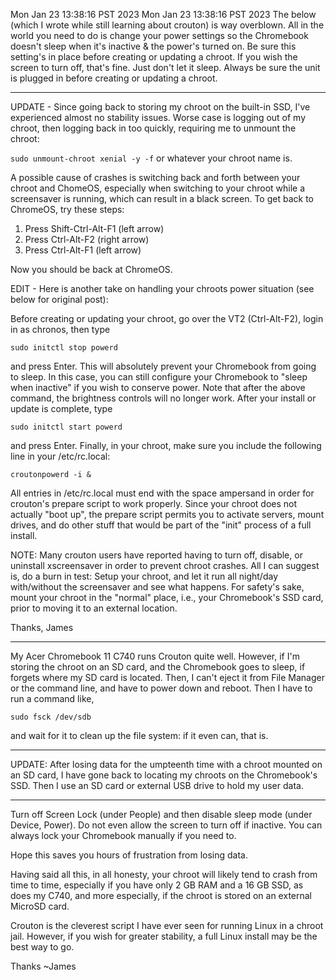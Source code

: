 Mon Jan 23 13:38:16 PST 2023
Mon Jan 23 13:38:16 PST 2023
The below (which I wrote while still learning about crouton) is way overblown. All in the world you need to do is change your power settings so the Chromebook doesn't sleep when it's inactive & the power's turned on. Be sure this setting's in place before creating or updating a chroot. If you wish the screen to turn off, that's fine. Just don't let it sleep. Always be sure the unit is plugged in before creating or updating a chroot.


***


UPDATE - Since going back to storing my chroot on the built-in SSD, I've experienced almost no stability issues. Worse case is logging out of my chroot, then logging back in too quickly, requiring me to unmount the chroot:

`sudo unmount-chroot xenial -y -f` or whatever your chroot name is.

A possible cause of crashes is switching back and forth between your chroot and ChomeOS, especially when switching to your chroot while a screensaver is running, which can result in a black screen. To get back to ChromeOS, try these steps:

1. Press Shift-Ctrl-Alt-F1 (left arrow)
2. Press Ctrl-Alt-F2 (right arrow)
3. Press Ctrl-Alt-F1 (left arrow)

Now you should be back at ChromeOS.

EDIT - Here is another take on handling your chroots power situation (see below for original post):

Before creating or updating your chroot, go over the VT2 (Ctrl-Alt-F2), login in as chronos, then type

`sudo initctl stop powerd`

and press Enter. This will absolutely prevent your Chromebook from going to sleep. In this case, you can still configure your Chromebook to "sleep when inactive" if you wish to conserve power. Note that after the above command, the brightness controls will no longer work. After your install or update is complete, type

`sudo initctl start powerd`

and press Enter. Finally, in your chroot, make sure you include the following line in your /etc/rc.local:

`croutonpowerd -i &`

All entries in /etc/rc.local must end with the space ampersand in order for crouton's prepare script to work properly. Since your chroot does not actually "boot up", the prepare script permits you to activate servers, mount drives, and do other stuff that would be part of the "init" process of a full install.

NOTE: Many crouton users have reported having to turn off, disable, or uninstall xscreensaver in order to prevent chroot crashes. All I can suggest is, do a burn in test: Setup your chroot, and let it run all night/day with/without the screensaver and see what happens. For safety's sake, mount your chroot in the "normal" place, i.e., your Chromebook's SSD card, prior to moving it to an external location.

Thanks, James

***

My Acer Chromebook 11 C740 runs Crouton quite well. However, if I'm storing the chroot on an SD card, and the Chromebook goes to sleep, if forgets where my SD card is located. Then, I can't eject it from File Manager or the command line, and have to power down and reboot. Then I have to run a command like,

`sudo fsck /dev/sdb`

and wait for it to clean up the file system: if it even can, that is.

***
UPDATE: After losing data for the umpteenth time with a chroot mounted on an SD card, I have gone back to locating my chroots on the Chromebook's SSD. Then I use an SD card or external USB drive to hold my user data.
***

Turn off Screen Lock (under People) and then disable sleep mode (under Device, Power). Do not even allow the screen to turn off if inactive. You can always lock your Chromebook manually if you need to.

Hope this saves you hours of frustration from losing data.

Having said all this, in all honesty, your chroot will likely tend to crash from time to time, especially if you have only 2 GB RAM and a 16 GB SSD, as does my C740, and more especially, if the chroot is stored on an external MicroSD card.

Crouton is the cleverest script I have ever seen for running Linux in a chroot jail. However, if you wish for greater stability, a full Linux install may be the best way to go.

Thanks ~James